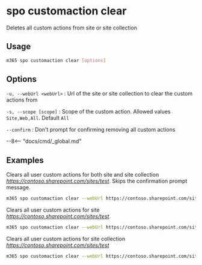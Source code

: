 # spo customaction clear

Deletes all custom actions from site or site collection

## Usage

```sh
m365 spo customaction clear [options]
```

## Options

`-u, --webUrl <webUrl>`
: Url of the site or site collection to clear the custom actions from

`-s, --scope [scope]`
: Scope of the custom action. Allowed values `Site,Web,All`. Default `All`

`--confirm`
: Don't prompt for confirming removing all custom actions

--8<-- "docs/cmd/_global.md"

## Examples

Clears all user custom actions for both site and site collection _https://contoso.sharepoint.com/sites/test_.
Skips the confirmation prompt message.

```sh
m365 spo customaction clear --webUrl https://contoso.sharepoint.com/sites/test --confirm
```

Clears all user custom actions for site _https://contoso.sharepoint.com/sites/test_. 

```sh
m365 spo customaction clear --webUrl https://contoso.sharepoint.com/sites/test --scope Web
```

Clears all user custom actions for site collection _https://contoso.sharepoint.com/sites/test_

```sh
m365 spo customaction clear --webUrl https://contoso.sharepoint.com/sites/test --scope Site
```
